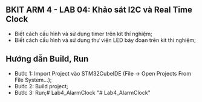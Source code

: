 ## BKIT ARM 4 - LAB 04: Khảo sát I2C và Real Time Clock

- Biết cách cấu hình và sử dụng timer trên kit thí nghiệm;
- Biết cách cấu hình và sử dụng thư viện LED bảy đoạn trên kit thí nghiệm;

## Hướng dẫn Build, Run

- Bước 1: Import Project vào STM32CubeIDE (File -> Open Projects From File System...);
- Bước 2: Build project;
- Bước 3: Run;#   L a b 4 _ A l a r m C l o c k  
 "# Lab4_AlarmClock" 
